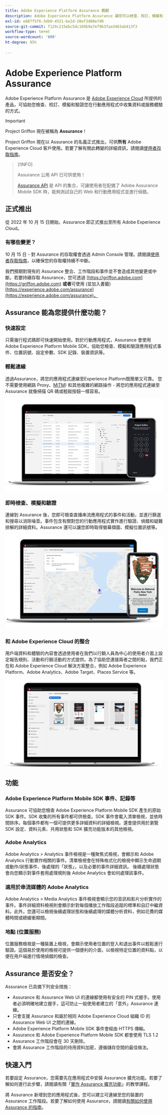 ```yaml
---
title: Adobe Experience Platform Assurance 概觀
description: Adobe Experience Platform Assurance 讓您可以檢查、校訂、模擬和驗證您在行動應用程式中收集資料或服務體驗的方式。
exl-id: e887f5f6-3db0-4521-be2d-20ef3d08e7d0
source-git-commit: f129c215ebc5dc169b9a7ef9b3faa3463ab413f3
workflow-type: tm+mt
source-wordcount: '809'
ht-degree: 95%

---
```


# Adobe Experience Platform Assurance

Adobe Experience Platform Assurance 是 [Adobe Experience Cloud](https://www.adobe.com/experience-cloud.html) 所提供的產品，可協助您檢查、校訂、模擬和驗證您在行動應用程式中收集資料或服務體驗的方式。

>[!IMPORTANT]
>
> Project Griffon 現在被稱為 **Assurance**！
>
> Project Griffon 現在以 Assurance 的名義正式推出，可供&#x200B;**所有** Adobe Experience Cloud 客戶使用。若要了解有關此轉變的詳細資訊，請閱讀[使用者存取指南](./user-access.md)。

>[!INFO]
>
>Assurance 公用 API 已可供使用！
>
>[Assurance API](https://developer.adobe.com/adobe-assurance-public-apis/) 是 API 的集合，可讓使用者在配備了 Adobe Assurance Mobile SDK 時，能夠測試自己的 Web 和行動應用程式並進行偵錯。

## 正式推出

從 2022 年 10 月 15 日開始，Assurance 即正式推出至所有 Adob&#x200B;&#x200B;e Experience Cloud。

### 有哪些變更？

10 月 15 日 - 對 Assurance 的存取權會透過 Admin Console 管理。請閱讀[使用者存取指南](./user-access.md)，以確保您的存取權持續不中斷。

我們預期對現有的 Assurance 整合、工作階段和事件並不會造成其他變更或中斷。若要持續存取 Assurance，您可透過 [https://griffon.adobe.com](https://griffon.adobe.com) **或者**&#x200B;可使用 (並加入書籤) [https://experience.adobe.com/assurance](https://experience.adobe.com/assurance)。

## Assurance 能為您提供什麼功能？

### 快速設定

只需幾行程式碼即可快速開始使用。對於行動應用程式，Assurance 會使用 Adob&#x200B;&#x200B;e Experience Platform Mobile SDK，協助您檢查、模擬和驗證應用程式事件、位置訊號、設定參數、SDK 記錄、裝置資訊等。

### 輕鬆連線

透過Assurance，將您的應用程式連線至Experience Platform既簡單又可靠。 您不需要使用網路 Proxy、[MiTM](https://en.wikipedia.org/wiki/Man-in-the-middle_attack)) 和其他複雜的網路操作 - 將您的應用程式連線至 Assurance 就像掃描 QR 碼或輕敲按鈕一樣容易。

![](./images/index/no-hassle-connection.png)

### 即時檢查、模擬和驗證

連線到 Assurance 後，您即可檢查直播串流應用程式的事件和活動，並進行篩選和搜尋以消除噪音。事件包含有關對您的行動應用程式實作進行驗證、偵錯和疑難排解的詳細資料。Assurance 還可以讓您即時取得螢幕擷圖、模擬位置訊號等。

![](./images/index/real-time-insepction.png)

### 和 Adobe Experience Cloud 的整合

用戶端資料和體驗的內容會透過使用者在我們以行銷人員為中心的使用者介面上設定報告規則、活動和行銷活動的方式提供。為了協助您連接兩者之間的點，我們正在和 Adob&#x200B;&#x200B;e Experience Cloud 解決方案整合，例如 Adob&#x200B;&#x200B;e Experience Platform、Adobe Analytics、Adobe Target、Places Service 等。

![](./images/index/integration.png)

## 功能

### Adobe Experience Platform Mobile SDK 事件、記錄等

Assurance 可協助您檢查 Adobe Experience Platform Mobile SDK 產生的原始 SDK 事件。SDK 收集的所有事件都可供檢查。SDK 事件會載入清單檢視，並依時間排序。每個事件都有一個可提供更多詳細資料的詳細檢視。還會提供用於瀏覽 SDK 設定、資料元素、共用狀態和 SDK 擴充功能版本的其他檢視。

### Adobe Analytics

Adobe Analytics > Analytics 事件檢視是一種聚焦式檢視，會顯示和 Adob&#x200B;&#x200B;e Analytics 行動實作相關的事件。清單檢視會在特殊格式化的檢視中顯示生命週期或動作/狀態事件、後處理的「狀態」，以及必要的事件詳細資訊。 後續處理狀態會向您顯示對事件套用處理規則後 Adob&#x200B;&#x200B;e Analytics 會如何處理該事件。

### 適用於串流媒體的 Adobe Analytics

Adobe Analytics > Media Analytics 事件檢視會顯示您的音訊和影片分析實作的事件。事件詳細資料檢視則會顯示針對每個播放工作階段追蹤的標準和自訂中繼資料。此外，您還可以檢視後續處理狀態和後續處理的媒體分析資料，例如花費的媒體時間或總緩衝期間。

### 地點 (位置服務)

位置服務檢視是一種裝置上檢視，會顯示使用者位置的登入和退出事件以輕鬆進行驗證。這個易於使用的檢視可提供一個便利的介面，以檢視特定位置的資料點，以便在用戶端進行情境偵錯的檢查。

## Assurance 是否安全？

Assurance 已具備下列安全措施：

* Assurance 和 Assurance Web UI 的連線都使用有安全的 PIN 式握手。使用者必須明確地建立握手，這可防止一般使用者建立的「意外」Assurance 連線。
* 只會支援 Assurance 和屬於相同 Adob&#x200B;&#x200B;e Experience Cloud 組織 ID 的 Assurance Web UI 之間的連線。
* Adobe Experience Platform Mobile SDK 事件會經由 HTTPS 傳輸。
* Assurance 和 Adob&#x200B;&#x200B;e Experience Platform Mobile SDK 都會使用 TLS 1.2
* Assurance 工作階段會在 30 天刪除。
* 會將 Assurance 工作階段的待用資料加密，遵循儲存空間的最佳做法。

## 快速入門

若要設定 Assurance，您需要先在應用程式中安裝 Assurance 擴充功能。若要了解如何進行此步驟，請閱讀有關「[實作 Assurance 擴充功能](https://developer.adobe.com/client-sdks/documentation/platform-assurance-sdk/#add-the-aep-assurance-extension-to-your-app)」的教學課程。

將 Assurance 新增到您的應用程式後，您可以建立可連線至您的裝置的 Assurance 工作階段。若要了解如何使用 Assurance，請閱讀[有關如何使用 Assurance 的指南](./tutorials/using-assurance.md)。
